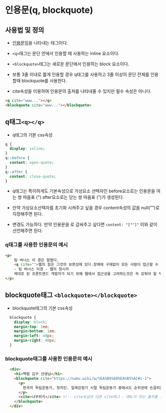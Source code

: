 # 인용문(q, blockquote)

## 사용법 및 정의

- [인용문](https://namu.wiki/w/%EC%9D%B8%EC%9A%A9)임을 나타내는 태그이다.

- `<q>`태그는 문단 안에서 인용할 때 사용하는 inline 요소이다.

- `<blockquote>`태그는 새로운 문단에서 인용하는 block 요소이다.

- 보통 3줄 이내로 짧게 인용할 경우 q태그를 사용하고 3줄 이상의 문단 전체를 인용할때  blockquote를 사용한다.

- cite속성을 이용하여 인용문의 출처를 나타내줄 수 있지만 필수 속성은 아니다.
```html
<q cite="www..."></q>
<blockquote cite="www..."></blockquote>
```

## q태그`<q></q>`

- q태그의 기본 css속성
```css
q {
  display: inline;
}
q::before {
  content: open-quote;
}
q::after {
  content: close-quote;
}
```
- q태그는 특이하게도 기본속성으로 가상요소 선택자인 before요소로는 인용문을 여는 쌍 따옴표 (") after요소로는 닫는 쌍 따옴표 (")가 생성된다.

- 만약 가상요소선택자를 초기화 시켜주고 싶을 경우 content속성의 값을 null("")로 지정해주면 된다.

- 변경도 가능하다. 만약 인용문을 [](대괄호)로 감싸주고 싶다면 `content: "[""]"` 이와 같이 선언해주면 된다.

### q태그를 사용한 인용문의 예시

```html
<p>
    팀 버너스 리 경은 말했다.
    <q cite="">웹의 힘은 그것의 보편성에 있다.장애에 구애없이 모든 사람이 접근할 수 있는 것이 필수적인 요소이다.</q>
    - 팀 버너스 리경 - 웹의 창시자
    제대로 된 프론트엔드 개발자가 되기 위해 웹에서 접근성을 고려하는것은 꼭 갖춰야 할 덕목이라고 생각한다.
</p>
```

## blockquote태그 `<blockquote></blockquote>`

- blockquote태그의 기본 css속성
```css
  blockquote {
    display: block;
    margin-top: 1em;
    margin-bottom: 1em;
    margin-left: 40px;
    margin-right: 40px;
  }
```

### blockquote태그를 사용한 인용문의 예시

```html
  <div>
    <h1>백범 김구 선생님</h1>
    <blockquote cite="https://namu.wiki/w/%EA%B9%80%EA%B5%AC#s-1">
      <p>
        한국의 독립운동가, 정치인. 일제강점기 시절 독립운동가 중에서도 순위권에 손꼽히는 인지도와 영향력을 가진 정치인으로 평가받는다. 동학농민운동과 교육계몽운동에 참여했고, 1919년에는 중국 상하이로 건너가 대한민국 임시정부 수립에 참여하여 의정원 의원, 내무총장, 국무총리 대리, 내무총장 겸 노동국 총판, 국무령, 의정원 의원, 국무위원 겸 내무장, 재무장, 군무장을 거쳐 1940년 임시정부 주석에 선출됐다.
      </p>
      <cite>나무위키</cite> <!-- cite속성과 다른 cite태그 - URL이 아닌 출처를 표기해줄때 사용한다. -->
    </blockquote>
  </div>
```